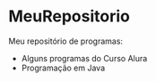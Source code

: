 MeuRepositorio
=====
Meu repositório de programas:
- Alguns programas do Curso Alura
- Programação em Java
